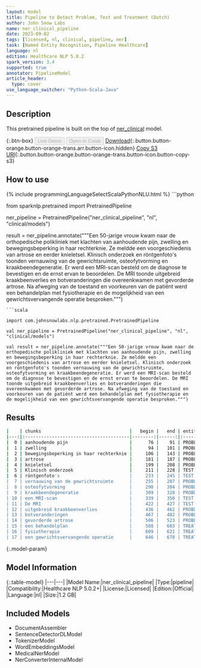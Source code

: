 ```yaml
---
layout: model
title: Pipeline to Detect Problem, Test and Treatment (Dutch)
author: John Snow Labs
name: ner_clinical_pipeline
date: 2023-09-02
tags: [licensed, nl, clinical, pipeline, ner]
task: [Named Entity Recognition, Pipeline Healthcare]
language: nl
edition: Healthcare NLP 5.0.2
spark_version: 3.4
supported: true
annotator: PipelineModel
article_header:
  type: cover
use_language_switcher: "Python-Scala-Java"
---
```


## Description

This pretrained pipeline is built on the top of [ner_clinical](https://nlp.johnsnowlabs.com/2023/08/29/ner_clinical_tr.html) model.

{:.btn-box}
<button class="button button-orange" disabled>Live Demo</button>
<button class="button button-orange" disabled>Open in Colab</button>
[Download](https://s3.amazonaws.com/auxdata.johnsnowlabs.com/clinical/models/ner_clinical_pipeline_nl_5.0.2_3.4_1693693177772.zip){:.button.button-orange.button-orange-trans.arr.button-icon.hidden}
[Copy S3 URI](s3://auxdata.johnsnowlabs.com/clinical/models/ner_clinical_pipeline_nl_5.0.2_3.4_1693693177772.zip){:.button.button-orange.button-orange-trans.button-icon.button-copy-s3}

## How to use



<div class="tabs-box" markdown="1">
{% include programmingLanguageSelectScalaPythonNLU.html %}
```python

from sparknlp.pretrained import PretrainedPipeline

ner_pipeline = PretrainedPipeline("ner_clinical_pipeline", "nl", "clinical/models")

result = ner_pipeline.annotate("""Een 50-jarige vrouw kwam naar de orthopedische polikliniek met klachten van aanhoudende pijn, zwelling en bewegingsbeperking in haar rechterknie. Ze meldde een voorgeschiedenis van artrose en eerder knieletsel. Klinisch onderzoek en röntgenfoto's toonden vernauwing van de gewrichtsruimte, osteofytvorming en kraakbeendegeneratie. Er werd een MRI-scan besteld om de diagnose te bevestigen en de ernst ervan te beoordelen. De MRI toonde uitgebreid kraakbeenverlies en botveranderingen die overeenkwamen met gevorderde artrose. Na afweging van de toestand en voorkeuren van de patiënt werd een behandelplan met fysiotherapie en de mogelijkheid van een gewrichtsvervangende operatie besproken.""")

```
```scala

import com.johnsnowlabs.nlp.pretrained.PretrainedPipeline

val ner_pipeline = PretrainedPipeline("ner_clinical_pipeline", "nl", "clinical/models")

val result = ner_pipeline.annotate("""Een 50-jarige vrouw kwam naar de orthopedische polikliniek met klachten van aanhoudende pijn, zwelling en bewegingsbeperking in haar rechterknie. Ze meldde een voorgeschiedenis van artrose en eerder knieletsel. Klinisch onderzoek en röntgenfoto's toonden vernauwing van de gewrichtsruimte, osteofytvorming en kraakbeendegeneratie. Er werd een MRI-scan besteld om de diagnose te bevestigen en de ernst ervan te beoordelen. De MRI toonde uitgebreid kraakbeenverlies en botveranderingen die overeenkwamen met gevorderde artrose. Na afweging van de toestand en voorkeuren van de patiënt werd een behandelplan met fysiotherapie en de mogelijkheid van een gewrichtsvervangende operatie besproken.""")

```
</div>

## Results

```bash
|    | chunks                                 |   begin |   end | entities   |
|---:|:---------------------------------------|--------:|------:|:-----------|
|  0 | aanhoudende pijn                       |      76 |    91 | PROBLEM    |
|  1 | zwelling                               |      94 |   101 | PROBLEM    |
|  2 | bewegingsbeperking in haar rechterknie |     106 |   143 | PROBLEM    |
|  3 | artrose                                |     181 |   187 | PROBLEM    |
|  4 | knieletsel                             |     199 |   208 | PROBLEM    |
|  5 | Klinisch onderzoek                     |     211 |   228 | TEST       |
|  6 | röntgenfoto's                          |     233 |   245 | TEST       |
|  7 | vernauwing van de gewrichtsruimte      |     255 |   287 | PROBLEM    |
|  8 | osteofytvorming                        |     290 |   304 | PROBLEM    |
|  9 | kraakbeendegeneratie                   |     309 |   328 | PROBLEM    |
| 10 | een MRI-scan                           |     339 |   350 | TEST       |
| 11 | De MRI                                 |     422 |   427 | TEST       |
| 12 | uitgebreid kraakbeenverlies            |     436 |   462 | PROBLEM    |
| 13 | botveranderingen                       |     467 |   482 | PROBLEM    |
| 14 | gevorderde artrose                     |     506 |   523 | PROBLEM    |
| 15 | een behandelplan                       |     588 |   603 | TREATMENT  |
| 16 | fysiotherapie                          |     609 |   621 | TREATMENT  |
| 17 | een gewrichtsvervangende operatie      |     646 |   678 | TREATMENT  |
```

{:.model-param}
## Model Information

{:.table-model}
|---|---|
|Model Name:|ner_clinical_pipeline|
|Type:|pipeline|
|Compatibility:|Healthcare NLP 5.0.2+|
|License:|Licensed|
|Edition:|Official|
|Language:|nl|
|Size:|1.2 GB|

## Included Models

- DocumentAssembler
- SentenceDetectorDLModel
- TokenizerModel
- WordEmbeddingsModel
- MedicalNerModel
- NerConverterInternalModel